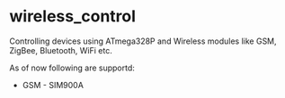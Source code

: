 # wireless_control
Controlling devices using ATmega328P and Wireless modules like GSM, ZigBee, Bluetooth, WiFi etc.

As of now following are supportd:
+ GSM - SIM900A
